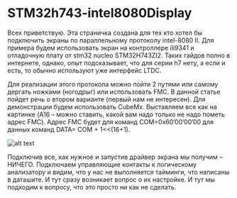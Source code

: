 # STM32h743-intel8080Display

Всех приветствую. Эта страничка создана для тех кто хотел бы подключить экраны по параллельному протоколу intel-8080 II. Для примера будем использовать экран на контроллере ili9341 и отладочную плату от stm32 nucleo STM32H743ZI2. Таких гайдов полно в интернете, однако,  опыт подсказывает, что для серии h7 нету, а если и есть, то обычно используют уже интерфейс LTDC. 

Для реализации этого протокола можно пойти 2 путями или самому дергать ножками (ногодрыг) или использовать FMC. В данной статье пойдет речь о втором варианте (первый нам не интересен). Для демонстрации будем использовать CubeMx. 
Выставляем все как на картинке (A16 – можно ставить, какой вам надо только не надо пометь адрес FMC). Адрес FMC будет для команд COM=0x60’00’00’00 для данных команд DATA= COM + 1<<(16+1). 

![alt text](https://github.com/Serrrrgio/STM32h743-intel8080Display/tree/main/image/1.png?raw=true)

 Подключив все, как нужное и запустив драйвер экрана мы получим – НИЧЕГО. Подключаем управляющие контакты к логическому анализатору и видим, что у нас не выполняется тайминги, что написаны в даташите. И тут сразу возникает вопрос о их настройке. И тут мы подходим к вопросу, что это просто ни как не сделать. 